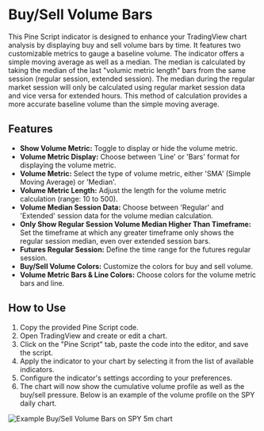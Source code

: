 # Buy/Sell Volume Bars

This Pine Script indicator is designed to enhance your TradingView chart analysis by displaying buy and sell volume bars by time. It features two customizable metrics to gauge a baseline volume. The indicator offers a simple moving average as well as a median. The median is calculated by taking the median of the last "volumic metric length" bars from the same session (regular session, extended session). The median during the regular market session will only be calculated using regular market session data and vice versa for extended hours. This method of calculation provides a more accurate baseline volume than the simple moving average.

## Features

- **Show Volume Metric:** Toggle to display or hide the volume metric.
- **Volume Metric Display:** Choose between 'Line' or 'Bars' format for displaying the volume metric.
- **Volume Metric:** Select the type of volume metric, either 'SMA' (Simple Moving Average) or 'Median'.
- **Volume Metric Length:** Adjust the length for the volume metric calculation (range: 10 to 500).
- **Volume Median Session Data:** Choose between 'Regular' and 'Extended' session data for the volume median calculation.
- **Only Show Regular Session Volume Median Higher Than Timeframe:** Set the timeframe at which any greater timeframe only shows the regular session median, even over extended session bars. 
- **Futures Regular Session:** Define the time range for the futures regular session.
- **Buy/Sell Volume Colors:** Customize the colors for buy and sell volume.
- **Volume Metric Bars & Line Colors:** Choose colors for the volume metric bars and line.

## How to Use

1. Copy the provided Pine Script code.
2. Open TradingView and create or edit a chart.
3. Click on the "Pine Script" tab, paste the code into the editor, and save the script.
4. Apply the indicator to your chart by selecting it from the list of available indicators.
5. Configure the indicator's settings according to your preferences.
6. The chart will now show the cumulative volume profile as well as the buy/sell pressure. Below is an example of the volume profile on the SPY daily chart.

![Example Buy/Sell Volume Bars on SPY 5m chart](https://i.imgur.com/vKdKWDJ.png)
